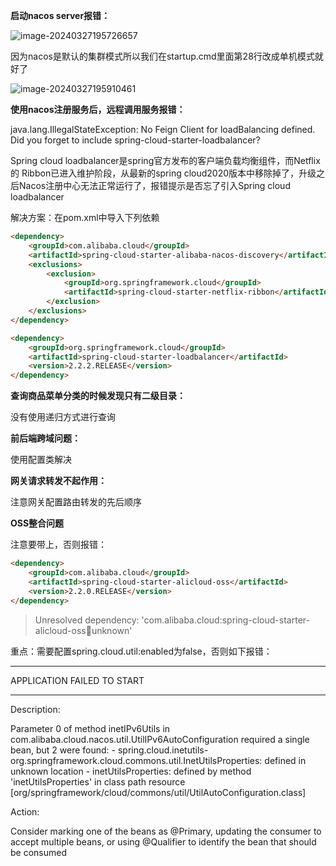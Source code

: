 **启动nacos server报错：**

![image-20240327195726657](C:\Users\17458\AppData\Roaming\Typora\typora-user-images\image-20240327195726657.png)

因为nacos是默认的集群模式所以我们在startup.cmd里面第28行改成单机模式就好了

![image-20240327195910461](C:\Users\17458\AppData\Roaming\Typora\typora-user-images\image-20240327195910461.png)

**使用nacos注册服务后，远程调用服务报错：**

java.lang.IllegalStateException: No Feign Client for loadBalancing defined. Did you forget to include spring-cloud-starter-loadbalancer?

Spring cloud loadbalancer是spring官方发布的客户端负载均衡组件，而Netflix的 Ribbon已进入维护阶段，从最新的spring cloud2020版本中移除掉了，升级之后Nacos注册中心无法正常运行了，报错提示是否忘了引入Spring cloud loadbalancer

解决方案：在pom.xml中导入下列依赖

```markdown
<dependency>
    <groupId>com.alibaba.cloud</groupId>
    <artifactId>spring-cloud-starter-alibaba-nacos-discovery</artifactId>
    <exclusions>
        <exclusion>
            <groupId>org.springframework.cloud</groupId>
            <artifactId>spring-cloud-starter-netflix-ribbon</artifactId>
        </exclusion>
    </exclusions>
</dependency>

<dependency>
    <groupId>org.springframework.cloud</groupId>
    <artifactId>spring-cloud-starter-loadbalancer</artifactId>
    <version>2.2.2.RELEASE</version>
</dependency>
```

**查询商品菜单分类的时候发现只有二级目录：**

没有使用递归方式进行查询

**前后端跨域问题：**

使用配置类解决

**网关请求转发不起作用：**

注意网关配置路由转发的先后顺序

**OSS整合问题**

注意要带上<version>，否则报错：

```markdown
<dependency>
    <groupId>com.alibaba.cloud</groupId>
    <artifactId>spring-cloud-starter-alicloud-oss</artifactId>
    <version>2.2.0.RELEASE</version>
</dependency>
```

> Unresolved dependency: 'com.alibaba.cloud:spring-cloud-starter-alicloud-oss:jar:unknown'

重点：需要配置spring.cloud.util:enabled为false，否则如下报错：

***************************
APPLICATION FAILED TO START
***************************

Description:

Parameter 0 of method inetIPv6Utils in com.alibaba.cloud.nacos.util.UtilIPv6AutoConfiguration required a single bean, but 2 were found:
    - spring.cloud.inetutils-org.springframework.cloud.commons.util.InetUtilsProperties: defined in unknown location
    - inetUtilsProperties: defined by method 'inetUtilsProperties' in class path resource [org/springframework/cloud/commons/util/UtilAutoConfiguration.class]


Action:

Consider marking one of the beans as @Primary, updating the consumer to accept multiple beans, or using @Qualifier to identify the bean that should be consumed
